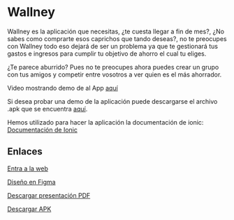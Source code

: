 # Wallney
Wallney es la aplicación que necesitas, ¿te cuesta llegar a fin de mes?, ¿No sabes como comprarte esos caprichos que tando deseas?,
no te preocupes con Wallney todo eso dejará de ser un problema ya que te gestionará tus gastos e ingresos para cumplir tu objetivo
de ahorro el cual tu eliges.

¿Te parece aburrido? Pues no te preocupes ahora puedes crear un grupo con tus amigos y competir entre vosotros a ver quien es el 
más ahorrador.

Video mostrando demo de al App <a href="https://youtu.be/XzsCSpO4X5o"> aquí </a>

Si desea probar una demo de la aplicación puede descargarse el archivo .apk que se encuentra <a href="https://github.com/josemariagomez/wallney">aquí</a>.

Hemos utilizado para hacer la aplicación la documentación de ionic:
<a href="https://ionicframework.com/docs">Documentación de Ionic</a>

## Enlaces
<a href="https://wallney.josegm.me">Entra a la web</a>

<a href="https://www.figma.com/file/62lc9vVuLk1LhKubTT0iSw/Wallney?node-id=5%3A4">Diseño en Figma</a>

<a href="https://wallney.josegm.me/download/wallney.pdf">Descargar presentación PDF</a>

<a href="https://wallney.josegm.me/download/apk">Descargar APK</a>
